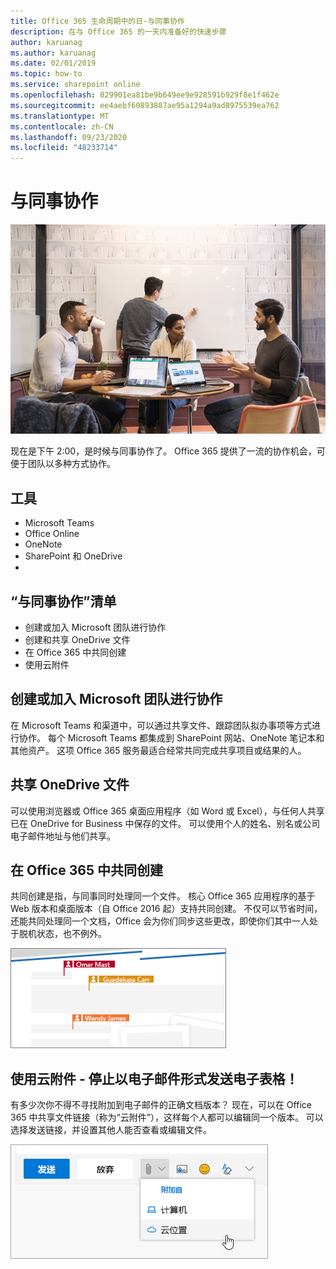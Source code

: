 ```yaml
---
title: Office 365 生命周期中的日-与同事协作
description: 在与 Office 365 的一天内准备好的快速步骤
author: karuanag
ms.author: karuanag
ms.date: 02/01/2019
ms.topic: how-to
ms.service: sharepoint online
ms.openlocfilehash: 029901ea81be9b649ee9e928591b929f8e1f462e
ms.sourcegitcommit: ee4aebf60893887ae95a1294a9ad8975539ea762
ms.translationtype: MT
ms.contentlocale: zh-CN
ms.lasthandoff: 09/23/2020
ms.locfileid: "48233714"
---
```

# <a name="collaborating-with-colleagues"></a>与同事协作

![“协作”视觉图像](media/ditl_collab.png)

现在是下午 2:00，是时候与同事协作了。 Office 365 提供了一流的协作机会，可便于团队以多种方式协作。 

## <a name="tools"></a>工具
- Microsoft Teams
- Office Online
- OneNote
- SharePoint 和 OneDrive
- 
## <a name="checklist-for-collaborating-with-colleagues"></a>“与同事协作”清单
- 创建或加入 Microsoft 团队进行协作
- 创建和共享 OneDrive 文件 
- 在 Office 365 中共同创建 
- 使用云附件

## <a name="create-or-join-a-microsoft-team-for-collaboration"></a>创建或加入 Microsoft 团队进行协作

在 Microsoft Teams 和渠道中，可以通过共享文件、跟踪团队拟办事项等方式进行协作。 每个 Microsoft Teams 都集成到 SharePoint 网站、OneNote 笔记本和其他资产。 这项 Office 365 服务最适合经常共同完成共享项目或结果的人。 

## <a name="share-files-from-your-onedrive"></a>共享 OneDrive 文件
可以使用浏览器或 Office 365 桌面应用程序（如 Word 或 Excel），与任何人共享已在 OneDrive for Business 中保存的文件。 可以使用个人的姓名、别名或公司电子邮件地址与他们共享。 

## <a name="co-create-in-office-365"></a>在 Office 365 中共同创建
共同创建是指，与同事同时处理同一个文件。 核心 Office 365 应用程序的基于 Web 版本和桌面版本（自 Office 2016 起）支持共同创建。  不仅可以节省时间，还能共同处理同一个文档，Office 会为你们同步这些更改，即使你们其中一人处于脱机状态，也不例外。 

![在 Word 中共同创作](media/ditl_coauth.png)

## <a name="use-cloud-attachments---stop-emailing-that-spreadsheet"></a>使用云附件 - 停止以电子邮件形式发送电子表格！
有多少次你不得不寻找附加到电子邮件的正确文档版本？ 现在，可以在 Office 365 中共享文件链接（称为“云附件”），这样每个人都可以编辑同一个版本。  可以选择发送链接，并设置其他人能否查看或编辑文件。 

![云附件](media/ditl_cloudattach.png)

